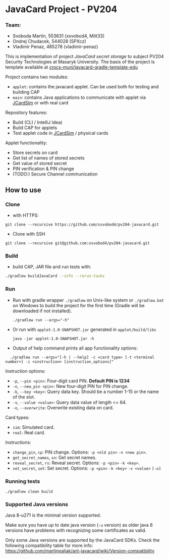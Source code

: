 # JavaCard Project - PV204

### Team:
- Svoboda Martin, 553631 (xsvobod4, Mitt33)
- Ondrej Chudacek, 544028 (SPXcz)
- Vladimir Penaz, 485278 (vladimir-penaz)

This is implementation of project *JavaCard secret storage* to subject PV204 Security Technologies at Masaryk University.
The basis of the project is template available at [crocs-muni/javacard-gradle-template-edu]

Project contains two modules:

- `applet`: contains the javacard applet. Can be used both for testing and building CAP
- `main`: contains Java applications to communicate with applet via [JCardSim] or with real card

Repository features:
 - Build (CLI / IntelliJ Idea)
 - Build CAP for applets
 - Test applet code in [JCardSim] / physical cards

Applet functionality:
- Store secrets on card
- Get list of names of stored secrets
- Get value of stored secret
- PIN verification & PIN change
- (TODO:) Secure Channel communication 
 
## How to use

### Clone 
- with HTTPS:
```
git clone --recursive https://github.com/xsvobod4/pv204-javacard.git
```

- Clone with SSH
```
git clone --recursive git@github.com:xsvobod4/pv204-javacard.git
```

### Build
- build CAP, JAR file and run tests with:
```bash
./gradlew buildJavaCard --info --rerun-tasks
```



### Run
- Run with gradle wrapper `./gradlew` on Unix-like system or `./gradlew.bat` on Windows
  to build the project for the first time (Gradle will be downloaded if not installed).
    ```
    ./gradlew run --args="-h"
    ```

- Or run with `applet-1.0-SNAPSHOT.jar` generated in `applet/build/libs`
    ```
    java -jar applet-1.0-SNAPSHOT.jar -h
    ```

- Output of help command prints all app functionality options:
 
```
  ./gradlew run --args="[-h | --help] -c <card type> [-t <terminal number>] -i <instruction> [instruction_options]"
```
Instruction options:
- `-p`, `--pin <pin>`: Four-digit card PIN. **Default PIN is 1234**
- `-n`, `--new_pin <pin>`: New four-digit PIN for PIN change.
- `-k`, `--key <key>`: Query data key. Should be a number 1-15 or the name of the slot.
- `-v`, `--value <value>`: Query data value of length <= 64.
- `-o`, `--overwrite`: Overwrite existing data on card.

Card types:
- `sim`: Simulated card.
- `real`: Real card.

Instructions:
- `change_pin`, `cp`: PIN change. Options: `-p <old pin>` `-n <new pin>`.
- `get_secret_names`, `sn`: Get secret names.
- `reveal_secret`, `rs`: Reveal secret. Options: `-p <pin>` `-k <key>`.
- `set_secret`, `set`: Set secret. Options: `-p <pin>` `-k <key>` `-v <value>` `[-o]`

### Running tests

```
./gradlew clean build
```

### Supported Java versions

Java 8-u271 is the minimal version supported. 

Make sure you have up to date java version (`-u` version) as older java 8 versions
have problems with recognizing some certificates as valid.

Only some Java versions are supported by the JavaCard SDKs.
Check the following compatibility table for more info: 
https://github.com/martinpaljak/ant-javacard/wiki/Version-compatibility



[JCardSim]: https://jcardsim.org/
[ant-javacard]: https://github.com/martinpaljak/ant-javacard
[oracle_javacard_sdks]: https://github.com/martinpaljak/oracle_javacard_sdks
[crocs-muni/javacard-gradle-template-edu]: https://github.com/crocs-muni/javacard-gradle-template-edu

